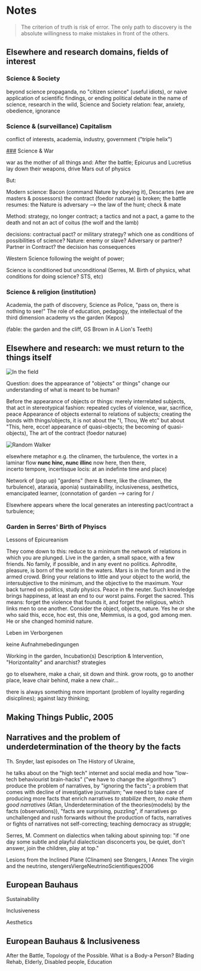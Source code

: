 # Notes


>The criterion of truth is risk of error. The only path to discovery is the absolute willingness to make mistakes in front of the others.

## Elsewhere and research domains, fields of interest

### Science & Society

beyond science propaganda, no "citizen science" (useful idiots), or naive application of scientific findings, or ending political debate in the name of science, research in the wild, 
Science and Society relation: fear, anxiety, obedience, ignorance

### Science & (surveillance) Capitalism

conflict of interests, academia, industry, government ("triple helix")


[###](###) Science & War

war as the mother of all things and: After the battle; Epicurus and Lucretius lay down their weapons, drive Mars out of physics

But:

Modern science: Bacon (command Nature by obeying it), Descartes (we are masters & possessors) the contract (foedor naturae) is broken; the battle resumes: the Nature is adversary –> the law of the hunt; check & mate

Method: strategy, no longer contract; a tactics and not a pact, a game to the death and not an act of coitus (the wolf and the lamb)

decisions: contractual pact? or military strategy? which one as conditions of possibilities of science? Nature: enemy or slave? Adversary or partner? Partner in Contract? the decision has consequences

Western Science following the weight of power;


Science is conditioned but unconditional (Serres, M. Birth of physics, what conditions for doing science? STS, etc)

### Science & religion (institution)

Academia, the path of discovery, Science as Police, "pass on, there is nothing to see!"
The role of education, pedagogy, the intellectual of the third dimension
academy vs the garden (Kepos)

(fable: the garden and the cliff, GS Brown in A Lion's Teeth)


## Elsewhere and research: we must return to the things itself

![In the field](https://uboot.duckdns.org/index.php/s/3xYpc3QtNaziyLd/download)

Question: does the appearance of "objects" or things" change our understanding of what is meant to be human?

Before the appearance of objects or things: merely interrelated subjects, that act in stereotypical fashion: repeated cycles of violence, war, sacrifice, peace
Appearance of objects external to relations of subjects; creating the bonds with things/objects, it is not about the "I, Thou, We etc" but about "This, here, ecce!
appearance of quasi-objects; the becoming of quasi-objects), The art of the contract (foedor naturae)

![Random Walker](https://uboot.duckdns.org/index.php/s/HYjT7cEQjbsGKQg/download)


elsewhere metaphor e.g. the clinamen, the turbulence, the vortex in a laminar flow
**nunc hinc, nunc illinc** now here, then there,  
incerto tempore, incertisque locis: at an indefinte time and place)

Network of (pop up) "gardens" (here & there,  like the clinamen, the turbulence), ataraxia, aponia) sustainability, inclusiveness, aesthetics, emancipated learner, (connotation of garden –> caring for / 

Elsewhere appears where the local generates an interesting pact/contract a turbulence;

### Garden in Serres' Birth of Phyiscs

Lessons of Epicureanism 

They come down to this: reduce to a minimum the network of relations in which you are plunged. Live in the garden, a small space, with a few friends. No family, if possible, and in any event no politics. Aphrodite, pleasure, is born of the world in the waters. Mars is in the forum and in the armed crowd. Bring your relations to little and your object to the world, the intersubjective to the minimum, and the objective to the maximum. Your back turned on politics, study physics. Peace in the neuter. Such knowledge brings happiness, at least an end to our worst pains. Forget the sacred. This means: forget the violence that founds it, and forget the religious, which links men to one another. Consider the object, objects, nature. Yes he or she who said this, ecce, hoc est, this one, Memmius, is a god, god among men. He or she changed hominid nature.

Leben im Verborgenen

keine Aufnahmebedingungen

Working in the garden, Incubation(s) Description & Intervention, "Horizontality" and anarchist? strategies

go to elsewhere, make a chair, sit down and think. grow roots, go to another place, leave chair behind, make a new chair...

there is always something more important (problem of loyality regarding disicplines); against lazy thinking;

## Making Things Public, 2005

## Narratives and the problem of underdetermination of the theory by the facts

Th. Snyder, last episodes on The History of Ukraine, 

he talks about on the "high tech" internet and social media and how "low-tech behaviourist brain-hacks" ("we have to change the algorithms") produce the problem of narratives, by "ignoring the facts"; a problem that comes with decline of investigative journalism; "we need to take care of producing more facts that enrich narratives *to stabilize them, to make them good narratives* (Atlan, Underdetermination of the theories(models) by the facts (observations)), "facts are surprising, puzzling", if narratives go unchallenged and rush forwards without the production of facts, narratives or fights of narratives not self-correcting; teaching democracy as struggle;

Serres, M. Comment on dialectics when talking about spinning top: "if one day some subtle and playful dialectician disconcerts you, be quiet, don't answer, join the children, play at top."

Lesions from the Inclined Plane (Clinamen)
see Stengers, I Annex The virgin and the neutrino, stengersViergeNeutrinoScientifiques2006

## European Bauhaus

Sustainability

Inclusiveness

Aesthetics

## European Bauhaus & Inclusiveness

After the Battle, Topology of the Possible. What is a Body-a Person? Blading
Rehab, Elderly, Disabled people, Education
